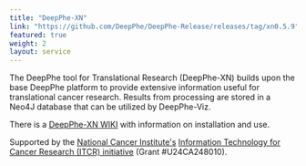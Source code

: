 ```yaml
---
title: "DeepPhe-XN"
link: "https://github.com/DeepPhe/DeepPhe-Release/releases/tag/xn0.5.9" 
featured: true
weight: 2
layout: service
---
```


The DeepPhe tool for Translational Research (DeepPhe-XN) builds upon the base DeepPhe platform to provide extensive information useful for translational cancer research. Results from processing are stored in a Neo4J database that can be utilized by DeepPhe-Viz.

There is a [DeepPhe-XN WIKI](https://github.com/DeepPhe/DeepPhe-Release/wiki) with information on installation and use. 

Supported by the [National Cancer Institute's](https://www.cancer.gov) 
[Information Technology for Cancer Research (ITCR) initiative](https://itcr.cancer.gov) 
(Grant #U24CA248010).



